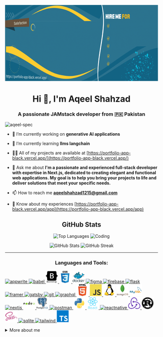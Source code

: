 <div align="center">
  <img src="./Assests/github-banner.gif" width="100%" height="250" />
</div>

<h1 align="center">Hi 👋, I'm Aqeel Shahzad</h1>
<h3 align="center">A passionate JAMstack developer from  🇵🇰 Pakistan</h3>
<!-- 
c
<!-- <!-- Profile Statics  -->
<p align="left"> <img src="https://komarev.com/ghpvc/?username=aqeel-spec&label=Profile%20views&color=0e75b6&style=flat" alt="aqeel-spec" /> </p>
<!-- <--
<p align="left"> <a href="https://github.com/ryo-ma/github-profile-trophy"><img src="https://github-profile-trophy.vercel.app/?username=aqeel-spec" alt="aqeel-spec" /></a> </p> 
 -->

- 🔭 I’m currently working on **generative AI applications**

- 🌱 I’m currently learning **llms langchain**

- 👨‍💻 All of my projects are available at [https://portfolio-app-black.vercel.app/](https://portfolio-app-black.vercel.app/)

- 💬 Ask me about **I'm a passionate and experienced full-stack developer with expertise in Next.js, dedicated to creating elegant and functional web applications. My goal is to help you bring your projects to life and deliver solutions that meet your specific needs.**

- 📫 How to reach me **aqeelshahzad1215@gmail.com**

- 📄 Know about my experiences [https://portfolio-app-black.vercel.app/app](https://portfolio-app-black.vercel.app/app)

<!-- ************ (((( Github statics )))) ************* -->

<h2 align="center">GitHub Stats</h2>

<!-- Most used languages on the left and GIF image on the right -->
<p align="center">
  <img width="45%" src="https://github-readme-stats.vercel.app/api/top-langs?username=aqeel-spec&show_icons=true&locale=en&layout=compact&theme=tokyonight" alt="Top Languages" />
  <img width="45%" src="https://i.gifer.com/bJk.gif" alt="Coding" />
</p>



<!-- First card on the left and the second on the right on the same line -->
<p align="center">
  <img width="45%" src="https://github-readme-stats.vercel.app/api?username=aqeel-spec&show_icons=true&locale=en&theme=tokyonight" alt="GitHub Stats" />
  <img width="45%" src="https://github-readme-streak-stats.herokuapp.com/?user=aqeel-spec&theme=tokyonight" alt="GitHub Streak" />
</p>
<hr />



<h3 align="center">Languages and Tools:</h3>
<p align="center">
  <!-- Add your icons and links here -->
  <p align="left"> <a href="https://appwrite.io" target="_blank" rel="noreferrer"> <img src="https://www.vectorlogo.zone/logos/appwriteio/appwriteio-icon.svg" alt="appwrite" width="40" height="40"/> </a> <a href="https://babeljs.io/" target="_blank" rel="noreferrer"> <img src="https://www.vectorlogo.zone/logos/babeljs/babeljs-icon.svg" alt="babel" width="40" height="40"/> </a> <a href="https://getbootstrap.com" target="_blank" rel="noreferrer"> <img src="https://raw.githubusercontent.com/devicons/devicon/master/icons/bootstrap/bootstrap-plain-wordmark.svg" alt="bootstrap" width="40" height="40"/> </a> <a href="https://www.w3schools.com/css/" target="_blank" rel="noreferrer"> <img src="https://raw.githubusercontent.com/devicons/devicon/master/icons/css3/css3-original-wordmark.svg" alt="css3" width="40" height="40"/> </a> <a href="https://www.docker.com/" target="_blank" rel="noreferrer"> <img src="https://raw.githubusercontent.com/devicons/devicon/master/icons/docker/docker-original-wordmark.svg" alt="docker" width="40" height="40"/> </a> <a href="https://www.figma.com/" target="_blank" rel="noreferrer"> <img src="https://www.vectorlogo.zone/logos/figma/figma-icon.svg" alt="figma" width="40" height="40"/> </a> <a href="https://firebase.google.com/" target="_blank" rel="noreferrer"> <img src="https://www.vectorlogo.zone/logos/firebase/firebase-icon.svg" alt="firebase" width="40" height="40"/> </a> <a href="https://flask.palletsprojects.com/" target="_blank" rel="noreferrer"> <img src="https://www.vectorlogo.zone/logos/pocoo_flask/pocoo_flask-icon.svg" alt="flask" width="40" height="40"/> </a> <a href="https://www.framer.com/" target="_blank" rel="noreferrer"> <img src="https://www.vectorlogo.zone/logos/framer/framer-icon.svg" alt="framer" width="40" height="40"/> </a> <a href="https://www.gatsbyjs.com/" target="_blank" rel="noreferrer"> <img src="https://www.vectorlogo.zone/logos/gatsbyjs/gatsbyjs-icon.svg" alt="gatsby" width="40" height="40"/> </a> <a href="https://git-scm.com/" target="_blank" rel="noreferrer"> <img src="https://www.vectorlogo.zone/logos/git-scm/git-scm-icon.svg" alt="git" width="40" height="40"/> </a> <a href="https://graphql.org" target="_blank" rel="noreferrer"> <img src="https://www.vectorlogo.zone/logos/graphql/graphql-icon.svg" alt="graphql" width="40" height="40"/> </a> <a href="https://www.w3.org/html/" target="_blank" rel="noreferrer"> <img src="https://raw.githubusercontent.com/devicons/devicon/master/icons/html5/html5-original-wordmark.svg" alt="html5" width="40" height="40"/> </a> <a href="https://developer.mozilla.org/en-US/docs/Web/JavaScript" target="_blank" rel="noreferrer"> <img src="https://raw.githubusercontent.com/devicons/devicon/master/icons/javascript/javascript-original.svg" alt="javascript" width="40" height="40"/> </a> <a href="https://www.linux.org/" target="_blank" rel="noreferrer"> <img src="https://raw.githubusercontent.com/devicons/devicon/master/icons/linux/linux-original.svg" alt="linux" width="40" height="40"/> </a> <a href="https://www.mongodb.com/" target="_blank" rel="noreferrer"> <img src="https://raw.githubusercontent.com/devicons/devicon/master/icons/mongodb/mongodb-original-wordmark.svg" alt="mongodb" width="40" height="40"/> </a> <a href="https://www.mysql.com/" target="_blank" rel="noreferrer"> <img src="https://raw.githubusercontent.com/devicons/devicon/master/icons/mysql/mysql-original-wordmark.svg" alt="mysql" width="40" height="40"/> </a> <a href="https://nextjs.org/" target="_blank" rel="noreferrer"> <img src="https://cdn.worldvectorlogo.com/logos/nextjs-2.svg" alt="nextjs" width="40" height="40"/> </a> <a href="https://nodejs.org" target="_blank" rel="noreferrer"> <img src="https://raw.githubusercontent.com/devicons/devicon/master/icons/nodejs/nodejs-original-wordmark.svg" alt="nodejs" width="40" height="40"/> </a> <a href="https://www.postgresql.org" target="_blank" rel="noreferrer"> <img src="https://raw.githubusercontent.com/devicons/devicon/master/icons/postgresql/postgresql-original-wordmark.svg" alt="postgresql" width="40" height="40"/> </a> <a href="https://postman.com" target="_blank" rel="noreferrer"> <img src="https://www.vectorlogo.zone/logos/getpostman/getpostman-icon.svg" alt="postman" width="40" height="40"/> </a> <a href="https://www.python.org" target="_blank" rel="noreferrer"> <img src="https://raw.githubusercontent.com/devicons/devicon/master/icons/python/python-original.svg" alt="python" width="40" height="40"/> </a> <a href="https://reactjs.org/" target="_blank" rel="noreferrer"> <img src="https://raw.githubusercontent.com/devicons/devicon/master/icons/react/react-original-wordmark.svg" alt="react" width="40" height="40"/> </a> <a href="https://reactnative.dev/" target="_blank" rel="noreferrer"> <img src="https://reactnative.dev/img/header_logo.svg" alt="reactnative" width="40" height="40"/> </a> <a href="https://redux.js.org" target="_blank" rel="noreferrer"> <img src="https://raw.githubusercontent.com/devicons/devicon/master/icons/redux/redux-original.svg" alt="redux" width="40" height="40"/> </a> <a href="https://www.rust-lang.org" target="_blank" rel="noreferrer"> <img src="https://raw.githubusercontent.com/devicons/devicon/master/icons/rust/rust-plain.svg" alt="rust" width="40" height="40"/> </a> <a href="https://sass-lang.com" target="_blank" rel="noreferrer"> <img src="https://raw.githubusercontent.com/devicons/devicon/master/icons/sass/sass-original.svg" alt="sass" width="40" height="40"/> </a> <a href="https://www.sqlite.org/" target="_blank" rel="noreferrer"> <img src="https://www.vectorlogo.zone/logos/sqlite/sqlite-icon.svg" alt="sqlite" width="40" height="40"/> </a> <a href="https://tailwindcss.com/" target="_blank" rel="noreferrer"> <img src="https://www.vectorlogo.zone/logos/tailwindcss/tailwindcss-icon.svg" alt="tailwind" width="40" height="40"/> </a> <a href="https://www.typescriptlang.org/" target="_blank" rel="noreferrer"> <img src="https://raw.githubusercontent.com/devicons/devicon/master/icons/typescript/typescript-original.svg" alt="typescript" width="40" height="40"/> </a> </p>
</p>


<details>
  <summary>
    More about me
  </summary>
  <!-- Additional information or GitHub stats can go here -->
  <h3 align="center">Connect with me:</h3>
  <p align="center">
    <a href="https://linkedin.com/in/https://www.linkedin.com/in/aqeel-shahzad-224635190/" target="_blank">
      <img src="https://raw.githubusercontent.com/rahuldkjain/github-profile-readme-generator/master/src/images/icons/Social/linked-in-alt.svg" alt="LinkedIn" height="30" width="40" />
    </a>
    <a href="https://www.facebook.com/profile.php?id=100053063911716&_rdc=1&_rdr" target="_blank">
      <img src="https://raw.githubusercontent.com/rahuldkjain/github-profile-readme-generator/master/src/images/icons/Social/facebook.svg" alt="Facebook" height="30" width="40" />
    </a>
  </p>
  <h3 align="center">Support:</h3>
  <p align="center">
    <a href="https://www.buymeacoffee.com/aqeel-spec">
      <img src="https://cdn.buymeacoffee.com/buttons/v2/default-yellow.png" height="50" width="210" alt="Buy Me a Coffee" />
    </a>
  </p>
</details>

